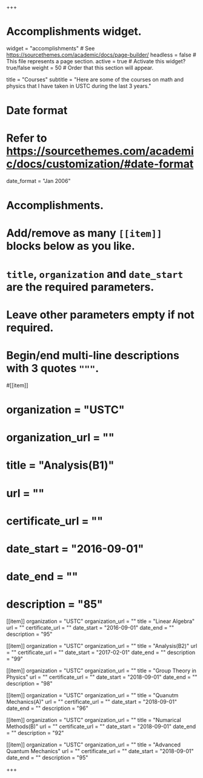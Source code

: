 +++
# Accomplishments widget.
widget = "accomplishments"  # See https://sourcethemes.com/academic/docs/page-builder/
headless = false  # This file represents a page section.
active = true  # Activate this widget? true/false
weight = 50  # Order that this section will appear.

title = "Courses"
subtitle = "Here are some of the courses on math and physics that I have taken in USTC during the last 3 years."

# Date format
#   Refer to https://sourcethemes.com/academic/docs/customization/#date-format
date_format = "Jan 2006"

# Accomplishments.
#   Add/remove as many `[[item]]` blocks below as you like.
#   `title`, `organization` and `date_start` are the required parameters.
#   Leave other parameters empty if not required.
#   Begin/end multi-line descriptions with 3 quotes `"""`.

#[[item]]
#  organization = "USTC"
#  organization_url = ""
#  title = "Analysis(B1)"
#  url = ""
#  certificate_url = ""
#  date_start = "2016-09-01"
#  date_end = ""
#  description = "85"

[[item]]
  organization = "USTC"
  organization_url = ""
  title = "Linear Algebra"
  url = ""
  certificate_url = ""
  date_start = "2016-09-01"
  date_end = ""
  description = "95"
  
[[item]]
  organization = "USTC"
  organization_url = ""
  title = "Analysis(B2)"
  url = ""
  certificate_url = ""
  date_start = "2017-02-01"
  date_end = ""
  description = "99"

[[item]]
  organization = "USTC"
  organization_url = ""
  title = "Group Theory in Physics"
  url = ""
  certificate_url = ""
  date_start = "2018-09-01"
  date_end = ""
  description = "98"

[[item]]
  organization = "USTC"
  organization_url = ""
  title = "Quanutm Mechanics(A)"
  url = ""
  certificate_url = ""
  date_start = "2018-09-01"
  date_end = ""
  description = "96"

[[item]]
  organization = "USTC"
  organization_url = ""
  title = "Numarical Methods(B)"
  url = ""
  certificate_url = ""
  date_start = "2018-09-01"
  date_end = ""
  description = "92"

[[item]]
  organization = "USTC"
  organization_url = ""
  title = "Advanced Quantum Mechanics"
  url = ""
  certificate_url = ""
  date_start = "2018-09-01"
  date_end = ""
  description = "95"

+++
